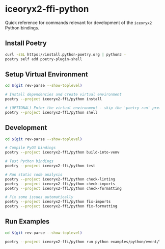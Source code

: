 # iceoryx2-ffi-python

Quick reference for commands relevant for development of the `iceoryx2` Python bindings.

## Install Poetry

```sh
curl -sSL https://install.python-poetry.org | python3 -
poetry self add poetry-plugin-shell
```

## Setup Virtual Environment

```sh
cd $(git rev-parse --show-toplevel)

# Install dependencies and create virtual environment
poetry --project iceoryx2-ffi/python install

# (OPTIONAL) Enter the virtual environment - skip the 'poetry run' prefix for all commands
poetry --project iceoryx2-ffi/python shell
```

## Development

```sh
cd $(git rev-parse --show-toplevel)

# Compile PyO3 bindings
poetry --project iceoryx2-ffi/python build-into-venv

# Test Python bindings
poetry --project iceoryx2-ffi/python test

# Run static code analysis
poetry --project iceoryx2-ffi/python check-linting
poetry --project iceoryx2-ffi/python check-imports
poetry --project iceoryx2-ffi/python check-formatting

# Fix some issues automatically
poetry --project iceoryx2-ffi/python fix-imports
poetry --project iceoryx2-ffi/python fix-formatting
```

## Run Examples

```sh
cd $(git rev-parse --show-toplevel)

poetry --project iceoryx2-ffi/python run python examples/python/event/listener.py
```
